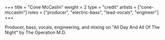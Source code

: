 +++
title = "Cone McCaslin"
weight = 2
type = "credit"
artists = ["cone-mccaslin"]
roles = ["producer", "electric-bass", "lead-vocals", "engineer"]
+++

Producer, bass, vocals, engineering, and mixing on "All Day And All Of The Night" by The Operation M.D.
